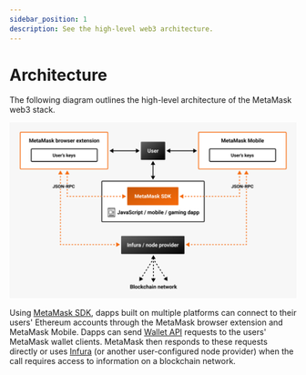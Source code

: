 ```yaml
---
sidebar_position: 1
description: See the high-level web3 architecture.
---
```


# Architecture

The following diagram outlines the high-level architecture of the MetaMask web3 stack.

![Architecture diagram](../assets/web3-architecture.png)

Using [MetaMask SDK](../connect//metamask-sdk/index.md), dapps built on multiple platforms can connect to their users' Ethereum
accounts through the MetaMask browser extension and MetaMask Mobile.
Dapps can send [Wallet API](wallet-api.md) requests to the users' MetaMask wallet clients.
MetaMask then responds to these requests directly or uses [Infura](https://www.infura.io/) (or
another user-configured node provider) when the call requires access to information on a blockchain network.
